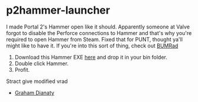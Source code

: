 # p2hammer-launcher
I made Portal 2's Hammer open like it should.
Apparently someone at Valve forgot to disable the Perforce connections to Hammer and that's why you're required to open Hammer from Steam.
Fixed that for PUNT, thought ya'll might like to have it.
If you're into this sort of thing, check out [BUMRad](https://bumrad.gmdianaty.com)

1) Download this Hammer EXE [here](https://github.com/gdianaty/p2hammer-launcher/releases/download/1.0.0/hammer.exe) and drop it in your bin folder. 
2) Double click Hammer.
3) Profit.

Stract give modified vrad

- [Graham Dianaty](gmdianaty.com)
